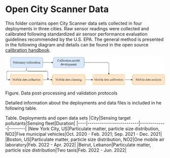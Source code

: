 # Open City Scanner Data
This folder contains open City Scanner data sets collected in four deployments in three cities. Raw sensor readings were collected and calibrated following standardized air sensor performance evaluation guidelines recommended by the U.S. EPA. The general method is presented in the following diagram and details can be found in the open source [calibration handbook](https://github.com/MIT-Senseable-City-Lab/OSCS/blob/main/Explore/Calibration%20Handbook/Calibration%20Handbook.pdf).

<img src="https://github.com/MIT-Senseable-City-Lab/OSCS/blob/main/flatburn-images/CityScanner%20Schematic%20Design.drawio.png" width="800px">

Figure. Data post-processing and validation protocols

Detailed information about the deployments and data files is included in he following table.

Table. Deployments and open data sets
|City|Sensing target pollutants|Sensing fleet|Duration|
|----|-------------------------|-------------|--------|
|New York City, US|Particulate matter, particle size distribution, NO2|Five municipal vehicles|Oct. 2020 - Feb. 2021; Sep. 2021 - Dec. 2021|
|Boston, US|Particulate matter, particle size distribution, NO2|One mobile air laboratory|Feb. 2022 - Apr. 2022|
|Beirut, Lebanon|Particulate matter, particle size distribution|Two taxis|Feb. 2022 - Jun. 2022|
